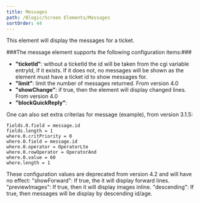 ```yaml
---
title: Messages
path: /Blogic/Screen Elements/Messages
sortOrder: 44
---
```


This element will display the messages for a ticket.



###The message element supports the following configuration items:###


 - <b>"ticketId"</b>: without a ticketId the id will be taken from the cgi variable entryId, if it exists. If it does not, no messages will be shown as the element must have a ticket id to show messages for.
 - <b>"limit"</b>: limit the number of messages returned. From version 4.0
 - <b>"showChange"</b>: if true, then the element will display changed lines. From version 4.0
 - <b>"blockQuickReply"</b>:


One can also set extra criterias for message (example), from version 3.1.5:

    fields.0.field = message.id
    fields.length = 1
    where.0.critPriority = 0
    where.0.field = message.id
    where.0.operator = OperatorLte
    where.0.rowOperator = OperatorAnd
    where.0.value = 60
    where.length = 1
    

These configuration values are deprecated from version 4.2 and will have no effect:
"showForward": If true, the it will display forward lines.
"previewImages": If true, then it will display images inline.
"descending": If true, then messages will be display by descending id/age.


